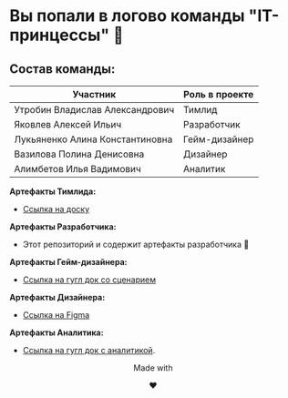 # Вы попали в логово команды "IT-принцессы" 👋

## Состав команды:

|**Участник**                       |**Роль в проекте**           |
|-----------------------------------|-----------------------------|
|Утробин Владислав Александрович    |Тимлид                       |
|Яковлев Алексей Ильич              |Разработчик                  |
|Лукьяненко Алина Константиновна    |Гейм-дизайнер                |
|Вазилова Полина Денисовна          |Дизайнер                     |
|Алимбетов Илья Вадимович           |Аналитик                     |

**Артефакты Тимлида:**

- [Ссылка на доску](https://github.com/users/wad3s8/projects/2)

**Артефакты Разработчика:**

- Этот репозиторий и содержит артефакты разработчика 👀

**Артефакты Гейм-дизайнера:**

- [Ссылка на гугл док со сценарием](https://docs.google.com/document/d/1dcWhLkr-zh5LRRCKAth8GFYTjuAbM2ZW_obx9zTX0WQ/edit?usp=sharing)

**Артефакты Дизайнера:**

- [Ссылка на Figma](https://www.figma.com/file/Qb41A1Y5qGybLkAUCGJpu4/Untitled?type=design&node-id=0%3A1&mode=design&t=sFEffb8tSKU9GZup-1)

**Артефакты Аналитика:**

- [Ссылка на гугл док с аналитикой]((https://drive.google.com/drive/u/0/folders/1s_UTrjJ-hGtEAP5SPT2keIVIMp211tK8?sjid=12131241335020278399-EU)https://drive.google.com/drive/u/0/folders/1s_UTrjJ-hGtEAP5SPT2keIVIMp211tK8?sjid=12131241335020278399-EU).

<p align="center">Made with</p>
<p align="center">❤️</p>
